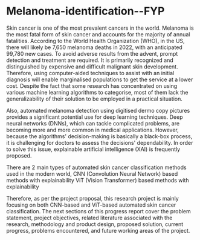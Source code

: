# Melanoma-identification--FYP
Skin cancer is one of the most prevalent cancers in the world. Melanoma is the most fatal form of skin cancer and accounts for the majority of annual fatalities. According to the World Health Organization (WHO), in the US, there will likely be 7,650 melanoma deaths in 2022, with an anticipated 99,780 new cases. To avoid adverse results from the advent, prompt detection and treatment are required. It is primarily recognized and distinguished by expensive and difficult malignant skin development. Therefore, using computer-aided techniques to assist with an initial diagnosis will enable marginalised populations to get the service at a lower cost. Despite the fact that some research has concentrated on using various machine learning algorithms to categorise, most of them lack the generalizability of their solution to be employed in a practical situation.
 
Also, automated melanoma detection using digitised dermo copy pictures provides a significant potential use for deep learning techniques. Deep neural networks (DNNs), which can tackle complicated problems, are becoming more and more common in medical applications. However, because the algorithms' decision-making is basically a black-box process, it is challenging for doctors to assess the decisions' dependability. In order to solve this issue, explainable artificial intelligence (XAI) is frequently proposed.
 
There are 2 main types of automated skin cancer classification methods used in the modern world,
CNN (Convolution Neural Network) based methods with explainability
ViT (Vision Transformer) based methods with explainability
 
Therefore, as per the project proposal, this research project is mainly focusing on both CNN-based and ViT-based automated skin cancer classification. The next sections of this progress report cover the problem statement, project objectives, related literature associated with the research, methodology and product design, proposed solution, current progress, problems encountered, and future working areas of the project.

